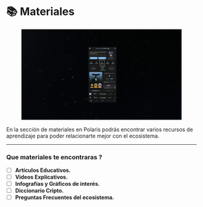 # 📚 Materiales

<figure><img src="../../../../../../.gitbook/assets/Captura desde 2024-03-26 18-15-34.png" alt=""><figcaption></figcaption></figure>

En la sección de materiales en Polaris podrás encontrar varios recursos de aprendizaje para poder relacionarte mejor con el ecosistema.

***

### Que materiales te encontraras ?

* [ ] **Artículos Educativos.**
* [ ] **Videos Explicativos.**
* [ ] **Infografías y Gráficos de interés.**
* [ ] **Diccionario Cripto.**
* [ ] **Preguntas Frecuentes del ecosistema.**
